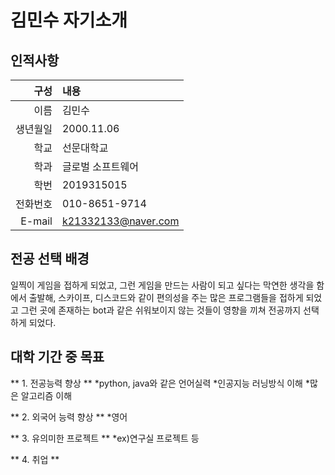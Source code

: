 # 김민수  자기소개

## 인적사항
| 구성 | 내용 |
|----:|:----|
| 이름 | 김민수 |
| 생년월일 | 2000.11.06 |
| 학교 | 선문대학교 |
| 학과 | 글로벌 소프트웨어 |
| 학번 | 2019315015 |
| 전화번호 | 010-8651-9714 |
| E-mail | k21332133@naver.com |

## 전공 선택 배경
일찍이 게임을 접하게 되었고, 그런 게임을 만드는 사람이 되고 싶다는 막연한 생각을 함에서 출발해, 스카이프, 디스코드와 같이 편의성을 주는 많은 프로그램들을 접하게 되었고 그런 곳에 존재하는 bot과 같은 쉬워보이지 않는 것들이 영향을 끼쳐 전공까지 선택하게 되었다.

## 대학 기간 중 목표
** 1. 전공능력 향상 **
 *python, java와 같은 언어실력
 *인공지능 러닝방식 이해
 *많은 알고리즘 이해

** 2. 외국어 능력 향상 **
 *영어

** 3. 유의미한 프로젝트 **
 *ex)연구실 프로젝트 등

** 4. 취업 **


